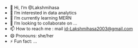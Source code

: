 - 👋 Hi, I’m @Lakshmihasa
- 👀 I’m interested in data analytics 
- 🌱 I’m currently learning MERN
- 💞️ I’m looking to collaborate on ...
- 📫 How to reach me : mail id-Lakshmihasa2003@gmail.com
- 😄 Pronouns: she/her
- ⚡ Fun fact: ...

<!---
Lakshmihasa/Lakshmihasa is a ✨ special ✨ repository because its `README.md` (this file) appears on your GitHub profile.
You can click the Preview link to take a look at your changes.
--->
